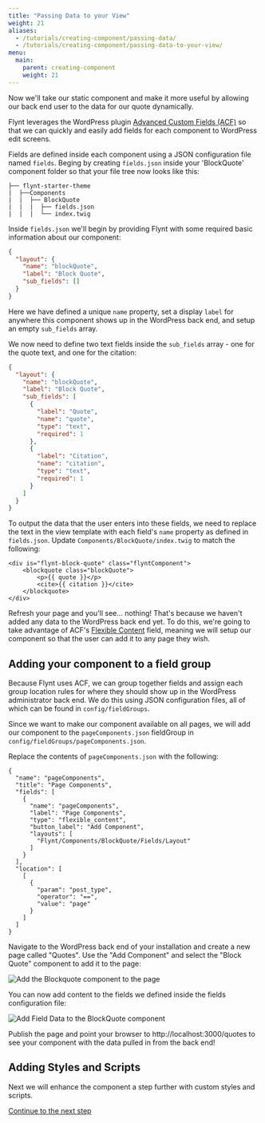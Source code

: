 ```yaml
---
title: "Passing Data to your View"
weight: 21
aliases:
  - /tutorials/creating-component/passing-data/
  - /tutorials/creating-component/passing-data-to-your-view/
menu:
  main:
    parent: creating-component
    weight: 21
---
```


Now we'll take our static component and make it more useful by allowing our back end user to the data for our quote dynamically.

Flynt leverages the WordPress plugin [Advanced Custom Fields (ACF)](https://advancedcustomfields.com) so that we can quickly and easily add fields for each component to WordPress edit screens.

Fields are defined inside each component using a JSON configuration file named `fields`. Beging by creating `fields.json` inside your 'BlockQuote' component folder so that your file tree now looks like this:

```
├── flynt-starter-theme
|  ├──Components
|  |  ├── BlockQuote
|  |  |  ├── fields.json
|  |  |  └── index.twig
```

Inside `fields.json` we'll begin by providing Flynt with some required basic information about our component:

```json
{
  "layout": {
    "name": "blockQuote",
    "label": "Block Quote",
    "sub_fields": []
  }
}
```

Here we have defined a unique `name` property, set a display `label` for anywhere this component shows up in the WordPress back end, and setup an empty `sub_fields` array.

We now need to define two text fields inside the `sub_fields` array - one for the quote text, and one for the citation:

```json
{
  "layout": {
    "name": "blockQuote",
    "label": "Block Quote",
    "sub_fields": [
      {
        "label": "Quote",
        "name": "quote",
        "type": "text",
        "required": 1
      },
      {
        "label": "Citation",
        "name": "citation",
        "type": "text",
        "required": 1
      }
    ]
  }
}
```

To output the data that the user enters into these fields, we need to replace the text in the view template with each field's `name` property as defined in `fields.json`. Update `Components/BlockQuote/index.twig` to match the following:

```twig
<div is="flynt-block-quote" class="flyntComponent">
    <blockquote class="blockQuote">
        <p>{{ quote }}</p>
        <cite>{{ citation }}</cite>
    </blockquote>
</div>
```

Refresh your page and you'll see... nothing! That's because we haven't added any data to the WordPress back end yet. To do this, we're going to take advantage of ACF's [Flexible Content](https://www.advancedcustomfields.com/resources/flexible-content/) field, meaning we will setup our component so that the user can add it to any page they wish.

## Adding your component to a field group
Because Flynt uses ACF, we can group together fields and assign each group location rules for where they should show up in the WordPress administrator back end. We do this using JSON configuration files, all of which can be found in `config/fieldGroups`.

Since we want to make our component available on all pages, we will add our component to the `pageComponents.json` fieldGroup in `config/fieldGroups/pageComponents.json`. 

Replace the contents of `pageComponents.json` with the following:

```
{
  "name": "pageComponents",
  "title": "Page Components",
  "fields": [
    {
      "name": "pageComponents",
      "label": "Page Components",
      "type": "flexible_content",
      "button_label": "Add Component",
      "layouts": [
        "Flynt/Components/BlockQuote/Fields/Layout"
      ]
    }
  ],
  "location": [
    [
      {
        "param": "post_type",
        "operator": "==",
        "value": "page"
      }
    ]
  ]
}
```

Navigate to the WordPress back end of your installation and create a new page called "Quotes". Use the "Add Component" and select the "Block Quote" component to add it to the page:

![Add the Blockquote component to the page](images/tutorials/creating-component/add-component.jpg)

You can now add content to the fields we defined inside the fields configuration file:

![Add Field Data to the BlockQuote component](images/tutorials/creating-component/add-field-data.jpg)

Publish the page and point your browser to http://localhost:3000/quotes to see your component with the data pulled in from the back end!

<div class="alert alert-steps">
  <h2>Adding Styles and Scripts</h2>

  <p>Next we will enhance the component a step further with custom styles and scripts.</p>

  <p><a href="/tutorials/creating-component/adding-styles-scripts/" class="button button--primary">Continue to the next step</a></p>
</div>
